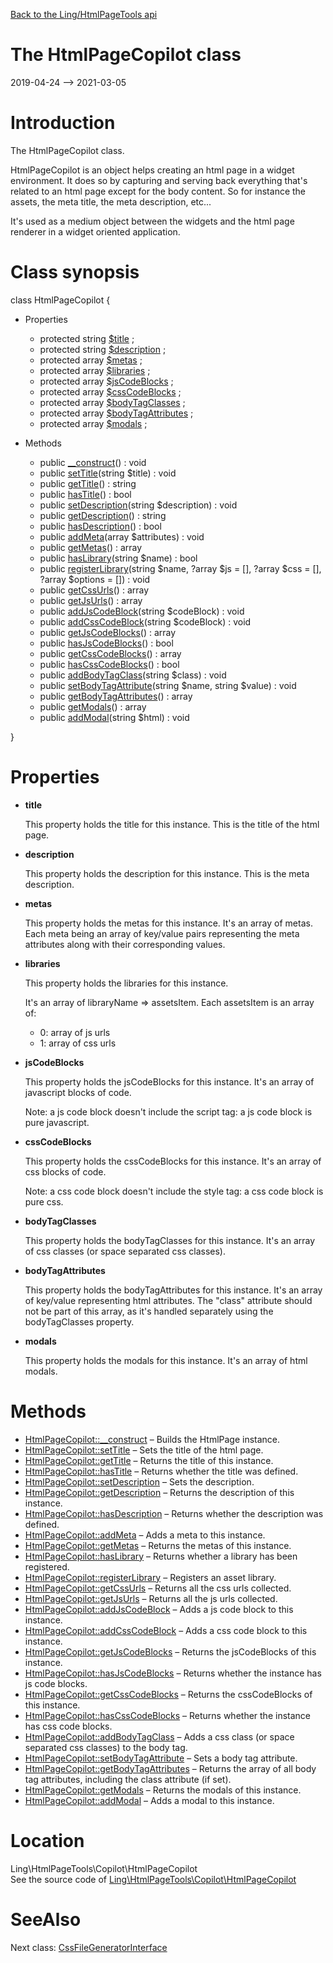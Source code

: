 [Back to the Ling/HtmlPageTools api](https://github.com/lingtalfi/HtmlPageTools/blob/master/doc/api/Ling/HtmlPageTools.md)



The HtmlPageCopilot class
================
2019-04-24 --> 2021-03-05






Introduction
============

The HtmlPageCopilot class.


HtmlPageCopilot is an object helps creating an html page in a widget environment.
It does so by capturing and serving back everything that's related to an html page except for the body content.
So for instance the assets, the meta title, the meta description, etc...

It's used as a medium object between the widgets and the html page renderer in a widget oriented application.



Class synopsis
==============


class <span class="pl-k">HtmlPageCopilot</span>  {

- Properties
    - protected string [$title](#property-title) ;
    - protected string [$description](#property-description) ;
    - protected array [$metas](#property-metas) ;
    - protected array [$libraries](#property-libraries) ;
    - protected array [$jsCodeBlocks](#property-jsCodeBlocks) ;
    - protected array [$cssCodeBlocks](#property-cssCodeBlocks) ;
    - protected array [$bodyTagClasses](#property-bodyTagClasses) ;
    - protected array [$bodyTagAttributes](#property-bodyTagAttributes) ;
    - protected array [$modals](#property-modals) ;

- Methods
    - public [__construct](https://github.com/lingtalfi/HtmlPageTools/blob/master/doc/api/Ling/HtmlPageTools/Copilot/HtmlPageCopilot/__construct.md)() : void
    - public [setTitle](https://github.com/lingtalfi/HtmlPageTools/blob/master/doc/api/Ling/HtmlPageTools/Copilot/HtmlPageCopilot/setTitle.md)(string $title) : void
    - public [getTitle](https://github.com/lingtalfi/HtmlPageTools/blob/master/doc/api/Ling/HtmlPageTools/Copilot/HtmlPageCopilot/getTitle.md)() : string
    - public [hasTitle](https://github.com/lingtalfi/HtmlPageTools/blob/master/doc/api/Ling/HtmlPageTools/Copilot/HtmlPageCopilot/hasTitle.md)() : bool
    - public [setDescription](https://github.com/lingtalfi/HtmlPageTools/blob/master/doc/api/Ling/HtmlPageTools/Copilot/HtmlPageCopilot/setDescription.md)(string $description) : void
    - public [getDescription](https://github.com/lingtalfi/HtmlPageTools/blob/master/doc/api/Ling/HtmlPageTools/Copilot/HtmlPageCopilot/getDescription.md)() : string
    - public [hasDescription](https://github.com/lingtalfi/HtmlPageTools/blob/master/doc/api/Ling/HtmlPageTools/Copilot/HtmlPageCopilot/hasDescription.md)() : bool
    - public [addMeta](https://github.com/lingtalfi/HtmlPageTools/blob/master/doc/api/Ling/HtmlPageTools/Copilot/HtmlPageCopilot/addMeta.md)(array $attributes) : void
    - public [getMetas](https://github.com/lingtalfi/HtmlPageTools/blob/master/doc/api/Ling/HtmlPageTools/Copilot/HtmlPageCopilot/getMetas.md)() : array
    - public [hasLibrary](https://github.com/lingtalfi/HtmlPageTools/blob/master/doc/api/Ling/HtmlPageTools/Copilot/HtmlPageCopilot/hasLibrary.md)(string $name) : bool
    - public [registerLibrary](https://github.com/lingtalfi/HtmlPageTools/blob/master/doc/api/Ling/HtmlPageTools/Copilot/HtmlPageCopilot/registerLibrary.md)(string $name, ?array $js = [], ?array $css = [], ?array $options = []) : void
    - public [getCssUrls](https://github.com/lingtalfi/HtmlPageTools/blob/master/doc/api/Ling/HtmlPageTools/Copilot/HtmlPageCopilot/getCssUrls.md)() : array
    - public [getJsUrls](https://github.com/lingtalfi/HtmlPageTools/blob/master/doc/api/Ling/HtmlPageTools/Copilot/HtmlPageCopilot/getJsUrls.md)() : array
    - public [addJsCodeBlock](https://github.com/lingtalfi/HtmlPageTools/blob/master/doc/api/Ling/HtmlPageTools/Copilot/HtmlPageCopilot/addJsCodeBlock.md)(string $codeBlock) : void
    - public [addCssCodeBlock](https://github.com/lingtalfi/HtmlPageTools/blob/master/doc/api/Ling/HtmlPageTools/Copilot/HtmlPageCopilot/addCssCodeBlock.md)(string $codeBlock) : void
    - public [getJsCodeBlocks](https://github.com/lingtalfi/HtmlPageTools/blob/master/doc/api/Ling/HtmlPageTools/Copilot/HtmlPageCopilot/getJsCodeBlocks.md)() : array
    - public [hasJsCodeBlocks](https://github.com/lingtalfi/HtmlPageTools/blob/master/doc/api/Ling/HtmlPageTools/Copilot/HtmlPageCopilot/hasJsCodeBlocks.md)() : bool
    - public [getCssCodeBlocks](https://github.com/lingtalfi/HtmlPageTools/blob/master/doc/api/Ling/HtmlPageTools/Copilot/HtmlPageCopilot/getCssCodeBlocks.md)() : array
    - public [hasCssCodeBlocks](https://github.com/lingtalfi/HtmlPageTools/blob/master/doc/api/Ling/HtmlPageTools/Copilot/HtmlPageCopilot/hasCssCodeBlocks.md)() : bool
    - public [addBodyTagClass](https://github.com/lingtalfi/HtmlPageTools/blob/master/doc/api/Ling/HtmlPageTools/Copilot/HtmlPageCopilot/addBodyTagClass.md)(string $class) : void
    - public [setBodyTagAttribute](https://github.com/lingtalfi/HtmlPageTools/blob/master/doc/api/Ling/HtmlPageTools/Copilot/HtmlPageCopilot/setBodyTagAttribute.md)(string $name, string $value) : void
    - public [getBodyTagAttributes](https://github.com/lingtalfi/HtmlPageTools/blob/master/doc/api/Ling/HtmlPageTools/Copilot/HtmlPageCopilot/getBodyTagAttributes.md)() : array
    - public [getModals](https://github.com/lingtalfi/HtmlPageTools/blob/master/doc/api/Ling/HtmlPageTools/Copilot/HtmlPageCopilot/getModals.md)() : array
    - public [addModal](https://github.com/lingtalfi/HtmlPageTools/blob/master/doc/api/Ling/HtmlPageTools/Copilot/HtmlPageCopilot/addModal.md)(string $html) : void

}




Properties
=============

- <span id="property-title"><b>title</b></span>

    This property holds the title for this instance.
    This is the title of the html page.
    
    

- <span id="property-description"><b>description</b></span>

    This property holds the description for this instance.
    This is the meta description.
    
    

- <span id="property-metas"><b>metas</b></span>

    This property holds the metas for this instance.
    It's an array of metas.
    Each meta being an array of key/value pairs representing the meta attributes along with their corresponding values.
    
    

- <span id="property-libraries"><b>libraries</b></span>

    This property holds the libraries for this instance.
    
    It's an array of libraryName => assetsItem.
    Each assetsItem is an array of:
    - 0: array of js urls
    - 1: array of css urls
    
    

- <span id="property-jsCodeBlocks"><b>jsCodeBlocks</b></span>

    This property holds the jsCodeBlocks for this instance.
    It's an array of javascript blocks of code.
    
    Note: a js code block doesn't include the script tag: a js code block is pure javascript.
    
    

- <span id="property-cssCodeBlocks"><b>cssCodeBlocks</b></span>

    This property holds the cssCodeBlocks for this instance.
    It's an array of css blocks of code.
    
    Note: a css code block doesn't include the style tag: a css code block is pure css.
    
    

- <span id="property-bodyTagClasses"><b>bodyTagClasses</b></span>

    This property holds the bodyTagClasses for this instance.
    It's an array of css classes (or space separated css classes).
    
    

- <span id="property-bodyTagAttributes"><b>bodyTagAttributes</b></span>

    This property holds the bodyTagAttributes for this instance.
    It's an array of key/value representing html attributes.
    The "class" attribute should not be part of this array, as it's handled separately using the bodyTagClasses property.
    
    

- <span id="property-modals"><b>modals</b></span>

    This property holds the modals for this instance.
    It's an array of html modals.
    
    



Methods
==============

- [HtmlPageCopilot::__construct](https://github.com/lingtalfi/HtmlPageTools/blob/master/doc/api/Ling/HtmlPageTools/Copilot/HtmlPageCopilot/__construct.md) &ndash; Builds the HtmlPage instance.
- [HtmlPageCopilot::setTitle](https://github.com/lingtalfi/HtmlPageTools/blob/master/doc/api/Ling/HtmlPageTools/Copilot/HtmlPageCopilot/setTitle.md) &ndash; Sets the title of the html page.
- [HtmlPageCopilot::getTitle](https://github.com/lingtalfi/HtmlPageTools/blob/master/doc/api/Ling/HtmlPageTools/Copilot/HtmlPageCopilot/getTitle.md) &ndash; Returns the title of this instance.
- [HtmlPageCopilot::hasTitle](https://github.com/lingtalfi/HtmlPageTools/blob/master/doc/api/Ling/HtmlPageTools/Copilot/HtmlPageCopilot/hasTitle.md) &ndash; Returns whether the title was defined.
- [HtmlPageCopilot::setDescription](https://github.com/lingtalfi/HtmlPageTools/blob/master/doc/api/Ling/HtmlPageTools/Copilot/HtmlPageCopilot/setDescription.md) &ndash; Sets the description.
- [HtmlPageCopilot::getDescription](https://github.com/lingtalfi/HtmlPageTools/blob/master/doc/api/Ling/HtmlPageTools/Copilot/HtmlPageCopilot/getDescription.md) &ndash; Returns the description of this instance.
- [HtmlPageCopilot::hasDescription](https://github.com/lingtalfi/HtmlPageTools/blob/master/doc/api/Ling/HtmlPageTools/Copilot/HtmlPageCopilot/hasDescription.md) &ndash; Returns whether the description was defined.
- [HtmlPageCopilot::addMeta](https://github.com/lingtalfi/HtmlPageTools/blob/master/doc/api/Ling/HtmlPageTools/Copilot/HtmlPageCopilot/addMeta.md) &ndash; Adds a meta to this instance.
- [HtmlPageCopilot::getMetas](https://github.com/lingtalfi/HtmlPageTools/blob/master/doc/api/Ling/HtmlPageTools/Copilot/HtmlPageCopilot/getMetas.md) &ndash; Returns the metas of this instance.
- [HtmlPageCopilot::hasLibrary](https://github.com/lingtalfi/HtmlPageTools/blob/master/doc/api/Ling/HtmlPageTools/Copilot/HtmlPageCopilot/hasLibrary.md) &ndash; Returns whether a library has been registered.
- [HtmlPageCopilot::registerLibrary](https://github.com/lingtalfi/HtmlPageTools/blob/master/doc/api/Ling/HtmlPageTools/Copilot/HtmlPageCopilot/registerLibrary.md) &ndash; Registers an asset library.
- [HtmlPageCopilot::getCssUrls](https://github.com/lingtalfi/HtmlPageTools/blob/master/doc/api/Ling/HtmlPageTools/Copilot/HtmlPageCopilot/getCssUrls.md) &ndash; Returns all the css urls collected.
- [HtmlPageCopilot::getJsUrls](https://github.com/lingtalfi/HtmlPageTools/blob/master/doc/api/Ling/HtmlPageTools/Copilot/HtmlPageCopilot/getJsUrls.md) &ndash; Returns all the js urls collected.
- [HtmlPageCopilot::addJsCodeBlock](https://github.com/lingtalfi/HtmlPageTools/blob/master/doc/api/Ling/HtmlPageTools/Copilot/HtmlPageCopilot/addJsCodeBlock.md) &ndash; Adds a js code block to this instance.
- [HtmlPageCopilot::addCssCodeBlock](https://github.com/lingtalfi/HtmlPageTools/blob/master/doc/api/Ling/HtmlPageTools/Copilot/HtmlPageCopilot/addCssCodeBlock.md) &ndash; Adds a css code block to this instance.
- [HtmlPageCopilot::getJsCodeBlocks](https://github.com/lingtalfi/HtmlPageTools/blob/master/doc/api/Ling/HtmlPageTools/Copilot/HtmlPageCopilot/getJsCodeBlocks.md) &ndash; Returns the jsCodeBlocks of this instance.
- [HtmlPageCopilot::hasJsCodeBlocks](https://github.com/lingtalfi/HtmlPageTools/blob/master/doc/api/Ling/HtmlPageTools/Copilot/HtmlPageCopilot/hasJsCodeBlocks.md) &ndash; Returns whether the instance has js code blocks.
- [HtmlPageCopilot::getCssCodeBlocks](https://github.com/lingtalfi/HtmlPageTools/blob/master/doc/api/Ling/HtmlPageTools/Copilot/HtmlPageCopilot/getCssCodeBlocks.md) &ndash; Returns the cssCodeBlocks of this instance.
- [HtmlPageCopilot::hasCssCodeBlocks](https://github.com/lingtalfi/HtmlPageTools/blob/master/doc/api/Ling/HtmlPageTools/Copilot/HtmlPageCopilot/hasCssCodeBlocks.md) &ndash; Returns whether the instance has css code blocks.
- [HtmlPageCopilot::addBodyTagClass](https://github.com/lingtalfi/HtmlPageTools/blob/master/doc/api/Ling/HtmlPageTools/Copilot/HtmlPageCopilot/addBodyTagClass.md) &ndash; Adds a css class (or space separated css classes) to the body tag.
- [HtmlPageCopilot::setBodyTagAttribute](https://github.com/lingtalfi/HtmlPageTools/blob/master/doc/api/Ling/HtmlPageTools/Copilot/HtmlPageCopilot/setBodyTagAttribute.md) &ndash; Sets a body tag attribute.
- [HtmlPageCopilot::getBodyTagAttributes](https://github.com/lingtalfi/HtmlPageTools/blob/master/doc/api/Ling/HtmlPageTools/Copilot/HtmlPageCopilot/getBodyTagAttributes.md) &ndash; Returns the array of all body tag attributes, including the class attribute (if set).
- [HtmlPageCopilot::getModals](https://github.com/lingtalfi/HtmlPageTools/blob/master/doc/api/Ling/HtmlPageTools/Copilot/HtmlPageCopilot/getModals.md) &ndash; Returns the modals of this instance.
- [HtmlPageCopilot::addModal](https://github.com/lingtalfi/HtmlPageTools/blob/master/doc/api/Ling/HtmlPageTools/Copilot/HtmlPageCopilot/addModal.md) &ndash; Adds a modal to this instance.





Location
=============
Ling\HtmlPageTools\Copilot\HtmlPageCopilot<br>
See the source code of [Ling\HtmlPageTools\Copilot\HtmlPageCopilot](https://github.com/lingtalfi/HtmlPageTools/blob/master/Copilot/HtmlPageCopilot.php)



SeeAlso
==============
Next class: [CssFileGeneratorInterface](https://github.com/lingtalfi/HtmlPageTools/blob/master/doc/api/Ling/HtmlPageTools/CssFileGenerator/CssFileGeneratorInterface.md)<br>
